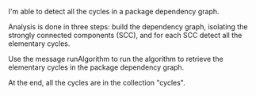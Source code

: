 I'm able to detect all the cycles in a package dependency graph.Analysis is done in three steps: build the dependency graph, isolating the strongly connected components (SCC), and for each SCC detect all the elementary cycles.Use the message runAlgorithm to run the algorithm to retrieve the elementary cycles in the package dependency graph. At the end, all the cycles are in the collection "cycles".